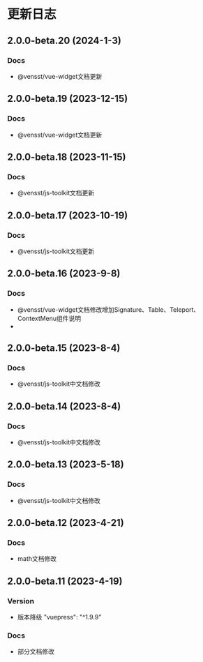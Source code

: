 # 更新日志

## 2.0.0-beta.20 (2024-1-3)

### Docs

* @vensst/vue-widget文档更新

## 2.0.0-beta.19 (2023-12-15)

### Docs

* @vensst/vue-widget文档更新

## 2.0.0-beta.18 (2023-11-15)

### Docs

* @vensst/js-toolkit文档更新

## 2.0.0-beta.17 (2023-10-19)

### Docs

* @vensst/js-toolkit文档更新

## 2.0.0-beta.16 (2023-9-8)

### Docs

* @vensst/vue-widget文档修改增加Signature、Table、Teleport、ContextMenu组件说明
*

## 2.0.0-beta.15 (2023-8-4)

### Docs

* @vensst/js-toolkit中文档修改

## 2.0.0-beta.14 (2023-8-4)

### Docs

* @vensst/js-toolkit中文档修改

## 2.0.0-beta.13 (2023-5-18)

### Docs

* @vensst/js-toolkit中文档修改

## 2.0.0-beta.12 (2023-4-21)

### Docs

* math文档修改

## 2.0.0-beta.11 (2023-4-19)

### Version

* 版本降级 "vuepress": "^1.9.9"

### Docs

* 部分文档修改


